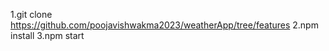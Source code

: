 <!-- plz follow these steps to run this repo on your local machine -->

1.git clone https://github.com/poojavishwakma2023/weatherApp/tree/features
2.npm install
3.npm start

